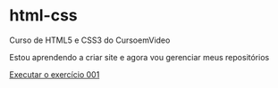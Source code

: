 # html-css
 Curso de HTML5 e CSS3 do CursoemVideo

 Estou aprendendo a criar site e agora vou gerenciar meus repositórios

<a href="https://gabrielpequeno.github.io/html-css/exercicios/ex001/index.html">Executar o exercício 001</a>